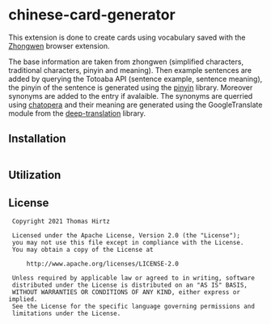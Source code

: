 # chinese-card-generator

This extension is done to create cards using vocabulary saved with the [Zhongwen](https://github.com/cschiller/zhongwen) browser extension.

The base information are taken from zhongwen (simplified characters, traditional characters, pinyin and meaning). Then 
example sentences are added by querying the Totoaba API (sentence example, sentence meaning), the pinyin of the sentence 
is generated using the [pinyin]() library. Moreover synonyms are added to the entry if avalaible. The synonyms are querried
using [chatopera]() and their meaning are generated using the GoogleTranslate module from the [deep-translation]() library. 

## Installation

```

```

## Utilization

## License

     Copyright 2021 Thomas Hirtz

     Licensed under the Apache License, Version 2.0 (the "License");
     you may not use this file except in compliance with the License.
     You may obtain a copy of the License at

         http://www.apache.org/licenses/LICENSE-2.0

     Unless required by applicable law or agreed to in writing, software
     distributed under the License is distributed on an "AS IS" BASIS,
     WITHOUT WARRANTIES OR CONDITIONS OF ANY KIND, either express or implied.
     See the License for the specific language governing permissions and
     limitations under the License.
